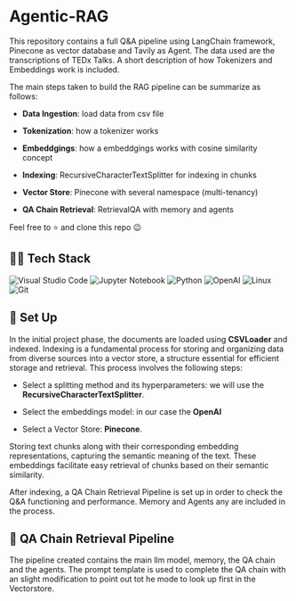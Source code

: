 # Agentic-RAG

This repository contains a full Q&A pipeline using LangChain framework, Pinecone as vector database and Tavily as Agent. The data used are the transcriptions of TEDx Talks. A short description of how Tokenizers and Embeddings work is included.

The main steps taken to build the RAG pipeline can be summarize as follows:

* **Data Ingestion**: load data from csv file

* **Tokenization**: how a tokenizer works

* **Embeddgings**: how a embeddgings works with cosine similarity concept

* **Indexing**: RecursiveCharacterTextSplitter for indexing in chunks

* **Vector Store**: Pinecone with several namespace (multi-tenancy)

* **QA Chain Retrieval**: RetrievalQA with memory and agents

Feel free to ⭐ and clone this repo 😉

## 👨‍💻 **Tech Stack**


![Visual Studio Code](https://img.shields.io/badge/Visual%20Studio%20Code-0078d7.svg?style=for-the-badge&logo=visual-studio-code&logoColor=white)
![Jupyter Notebook](https://img.shields.io/badge/jupyter-%23FA0F00.svg?style=for-the-badge&logo=jupyter&logoColor=white)
![Python](https://img.shields.io/badge/python-3670A0?style=for-the-badge&logo=python&logoColor=ffdd54)
![OpenAI](https://img.shields.io/badge/OpenAI-74aa9c?style=for-the-badge&logo=openai&logoColor=white)
![Linux](https://img.shields.io/badge/Linux-FCC624?style=for-the-badge&logo=linux&logoColor=black)
![Git](https://img.shields.io/badge/git-%23F05033.svg?style=for-the-badge&logo=git&logoColor=white)


## 📐 Set Up

In the initial project phase, the documents are loaded using **CSVLoader** and indexed. Indexing is a fundamental process for storing and organizing data from diverse sources into a vector store, a structure essential for efficient storage and retrieval. This process involves the following steps:

- Select a splitting method and its hyperparameters: we will use the **RecursiveCharacterTextSplitter**.

- Select the embeddings model: in our case the **OpenAI**

- Select a Vector Store: **Pinecone**.

Storing text chunks along with their corresponding embedding representations, capturing the semantic meaning of the text. These embeddings facilitate easy retrieval of chunks based on their semantic similarity. 

After indexing, a QA Chain Retrieval Pipeline is set up in order to check the Q&A functioning and performance. Memory and Agents any are included in the process.


## 🌊 QA Chain Retrieval Pipeline

The pipeline created contains the main llm model, memory, the QA chain and the agents. The prompt template is used to complete the QA chain with an slight modification to point out tot he mode to look up first in the Vectorstore.
